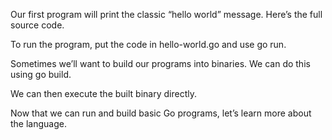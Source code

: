 Our first program will print the classic “hello world” message. Here’s the full source code.

To run the program, put the code in hello-world.go and use go run.

Sometimes we’ll want to build our programs into binaries. We can do this using go build.

We can then execute the built binary directly.

Now that we can run and build basic Go programs, let’s learn more about the language.
